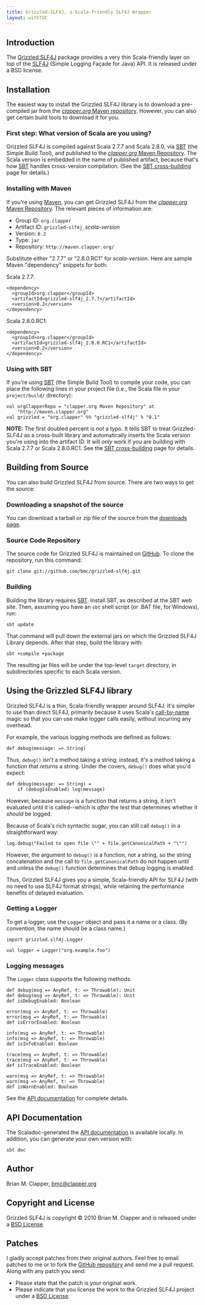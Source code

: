 ```yaml
---
title: Grizzled-SLF4J, a Scala-friendly SLF4J Wrapper
layout: withTOC
---
```


## Introduction

The [Grizzled SLF4J][] package provides a very thin Scala-friendly layer
on top of the [SLF4J][] (Simple Logging Façade for Java) API. It is released
under a BSD license.

## Installation

The easiest way to install the Grizzled SLF4J library is to download a
pre-compiled jar from the [*clapper.org* Maven repository][]. However, you
can also get certain build tools to download it for you.

### First step: What version of Scala are you using?

Grizzled SLF4J is compiled against Scala 2.7.7 and Scala 2.8.0, via [SBT][]
(the Simple Build Tool), and published to the
[*clapper.org* Maven Repository][]. The Scala version is embedded in the
name of published artifact, because that's how [SBT][] handles cross-version
compilation. (See the [SBT cross-building][] page for details.)

### Installing with Maven

If you're using [Maven][], you can get Grizzled SLF4J from the
[*clapper.org* Maven Repository][]. The relevant pieces of information are:

* Group ID: `org.clapper`
* Artifact ID: `grizzled-slf4j_`*scala-version*
* Version: `0.2`
* Type: `jar`
* Repository: `http://maven.clapper.org/`

Substitute either "2.7.7" or "2.8.0.RC1" for *scala-version*. Here are
sample Maven "dependency" snippets for both:

Scala 2.7.7:

    <dependency>
      <groupId>org.clapper</groupId>
      <artifactId>grizzled-slf4j_2.7.7</artifactId>
      <version>0.2</version>
    </dependency>

Scala 2.8.0.RC1:

    <dependency>
      <groupId>org.clapper</groupId>
      <artifactId>grizzled-slf4j_2.8.0.RC1</artifactId>
      <version>0.2</version>
    </dependency>

### Using with SBT

If you're using [SBT][] (the Simple Build Tool) to compile your code, you
can place the following lines in your project file (i.e., the Scala file in
your `project/build/` directory):

    val orgClapperRepo = "clapper.org Maven Repository" at
        "http://maven.clapper.org"
    val grizzled = "org.clapper" %% "grizzled-slf4j" % "0.1"

**NOTE:** The first doubled percent is *not* a typo. It tells SBT to treat
Grizzled-SLF4J as a cross-built library and automatically inserts the Scala
version you're using into the artifact ID. It will *only* work if you are
building with Scala 2.7.7 or Scala 2.8.0.RC1. See the
[SBT cross-building][] page for details.

## Building from Source

You can also build Grizzled SLF4J from source. There are two ways to get
the source:

### Downloading a snapshot of the source

You can download a tarball or zip file of the source from the
[downloads page][].

### Source Code Repository

The source code for Grizzled SLF4J is maintained on [GitHub][]. To clone
the repository, run this command:

    git clone git://github.com/bmc/grizzled-slf4j.git

### Building

Building the library requires [SBT][]. Install SBT, as described at the SBT
web site. Then, assuming you have an `sbt` shell script (or .BAT file, for
Windows), run:

    sbt update

That command will pull down the external jars on which the Grizzled SLF4J
Library depends. After that step, build the library with:

    sbt +compile +package

The resulting jar files will be under the top-level `target` directory, in
subdirectories specific to each Scala version.

## Using the Grizzled SLF4J library

Grizzled SLF4J is a thin, Scala-friendly wrapper around SLF4J. It's simpler
to use than direct SLF4J, primarily because it uses Scala's
[call-by-name][] magic so that you can use make logger calls easily,
without incurring any overhead.

For example, the various logging methods are defined as follows:

    def debug(message: => String)

Thus, `debug()` isn't a method taking a string; instead, it's a method taking
a function that *returns* a string. Under the covers, `debug()` does what
you'd expect:

    def debug(message: => String) =
        if (debugIsEnabled) log(message)

However, because `message` is a function that returns a string, it isn't
evaluated until it is called--which is *after* the test that determines
whether it *should* be logged.

Because of Scala's rich syntactic sugar, you can still call `debug()` in
a straightforward way:

    log.debug("Failed to open file \"" + file.getCanonicalPath + "\"")

However, the argument to `debug()` is a function, not a string, so the
string concatenation and the call to `file.getCanonicalPath` do not happen
until and unless the `debug()` function determines that debug logging is
enabled.

Thus, Grizzled SLF4J gives you a simple, Scala-friendly API for SLF4J (with
no need to use SLF4J format strings), while retaining the performance
benefits of delayed evaluation.

### Getting a Logger

To get a logger, use the `Logger` object and pass it a name or a class.
(By convention, the name should be a class name.)

    import grizzled.slf4j.Logger

    val logger = Logger("org.example.foo")

### Logging messages

The `Logger` class supports the following methods:

    def debug(msg => AnyRef, t: => Throwable): Unit
    def debug(msg => AnyRef, t: => Throwable): Unit
    def isDebugEnabled: Boolean

    error(msg => AnyRef, t: => Throwable)
    error(msg => AnyRef, t: => Throwable)
    def isErrorEnabled: Boolean

    info(msg => AnyRef, t: => Throwable)
    info(msg => AnyRef, t: => Throwable)
    def isInfoEnabled: Boolean

    trace(msg => AnyRef, t: => Throwable)
    trace(msg => AnyRef, t: => Throwable)
    def isTraceEnabled: Boolean

    warn(msg => AnyRef, t: => Throwable)
    warn(msg => AnyRef, t: => Throwable)
    def isWarnEnabled: Boolean

See the [API documentation][] for complete details.

## API Documentation

The Scaladoc-generated the [API documentation][] is available locally.
In addition, you can generate your own version with:

    sbt doc

## Author

Brian M. Clapper, [bmc@clapper.org][]

## Copyright and License

Grizzled SLF4J is copyright &copy; 2010 Brian M. Clapper and is released
under a [BSD License][].

## Patches

I gladly accept patches from their original authors. Feel free to email
patches to me or to fork the [GitHub repository][] and send me a pull
request. Along with any patch you send:

* Please state that the patch is your original work.
* Please indicate that you license the work to the Grizzled SLF4J project
  under a [BSD License][].

[BSD License]: license.html
[Scala]: http://www.scala-lang.org/
[API Documentation]: apidocs/
[GitHub repository]: http://github.com/bmc/grizzled-slf4j
[GitHub]: http://github.com/bmc/
[downloads page]: http://github.com/bmc/grizzled-slf4j/downloads
[*clapper.org* Maven repository]: http://maven.clapper.org/org/clapper/
[Maven]: http://maven.apache.org/
[SBT]: http://code.google.com/p/simple-build-tool
[bmc@clapper.org]: mailto:bmc@clapper.org
[Grizzled SLF4J]: http://bmc.github.com/grizzled-scala/
[SLF4J]: http://slf4j.org/
[call-by-name]: http://eed3si9n.com/scala-and-evaluation-strategy
[SBT cross-building]: http://code.google.com/p/simple-build-tool/wiki/CrossBuild

